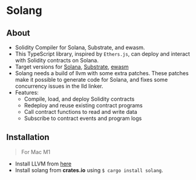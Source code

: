 # Solang

## About
* Solidity Compiler for Solana, Substrate, and ewasm.
* This TypeScript library, inspired by `Ethers.js`, can deploy and interact with Solidity contracts on Solana.
* Target versions for [Solana](https://solang.readthedocs.io/en/latest/targets.html#solana), [Substrate](https://solang.readthedocs.io/en/latest/targets.html#parity-substrate), [ewasm](https://solang.readthedocs.io/en/latest/targets.html#hyperledger-burrow-ewasm)
* Solang needs a build of llvm with some extra patches. These patches make it possible to generate code for Solana, and fixes some concurrency issues in the lld linker.
* Features:
	- Compile, load, and deploy Solidity contracts
	- Redeploy and reuse existing contract programs
	- Call contract functions to read and write data
	- Subscribe to contract events and program logs

## Installation

> For Mac M1

* Install LLVM from [here](https://solang.readthedocs.io/en/latest/installing.html#installing-llvm-on-mac)
* Install solang from __crates.io__ using `$ cargo install solang`.

